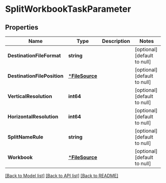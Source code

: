 # SplitWorkbookTaskParameter

## Properties
Name | Type | Description | Notes
------------ | ------------- | ------------- | -------------
**DestinationFileFormat** | **string** |  | [optional] [default to null]
**DestinationFilePosition** | [***FileSource**](FileSource.md) |  | [optional] [default to null]
**VerticalResolution** | **int64** |  | [optional] [default to null]
**HorizontalResolution** | **int64** |  | [optional] [default to null]
**SplitNameRule** | **string** |  | [optional] [default to null]
**Workbook** | [***FileSource**](FileSource.md) |  | [optional] [default to null]

[[Back to Model list]](../README.md#documentation-for-models) [[Back to API list]](../README.md#documentation-for-api-endpoints) [[Back to README]](../README.md)


